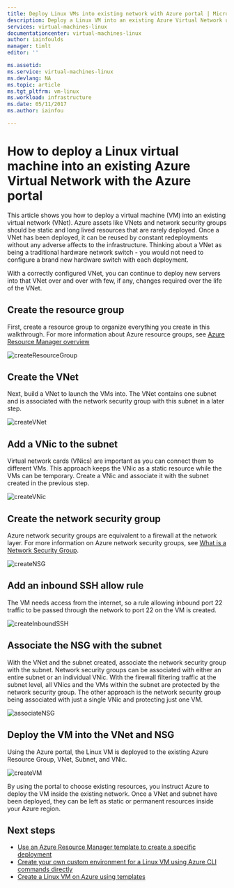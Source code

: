 ```yaml
---
title: Deploy Linux VMs into existing network with Azure portal | Microsoft Docs
description: Deploy a Linux VM into an existing Azure Virtual Network using the portal.
services: virtual-machines-linux
documentationcenter: virtual-machines-linux
author: iainfoulds
manager: timlt
editor: ''

ms.assetid:
ms.service: virtual-machines-linux
ms.devlang: NA
ms.topic: article
ms.tgt_pltfrm: vm-linux
ms.workload: infrastructure
ms.date: 05/11/2017
ms.author: iainfou

---
```


# How to deploy a Linux virtual machine into an existing Azure Virtual Network with the Azure portal

This article shows you how to deploy a virtual machine (VM) into an existing virtual network (VNet). Azure assets like VNets and network security groups should be static and long lived resources that are rarely deployed. Once a VNet has been deployed, it can be reused by constant redeployments without any adverse affects to the infrastructure. Thinking about a VNet as being a traditional hardware network switch - you would not need to configure a brand new hardware switch with each deployment.  

With a correctly configured VNet, you can continue to deploy new servers into that VNet over and over with few, if any, changes required over the life of the VNet.

## Create the resource group

First, create a resource group to organize everything you create in this walkthrough. For more information about Azure resource groups, see [Azure Resource Manager overview](../../azure-resource-manager/resource-group-overview.md)

![createResourceGroup](./media/deploy-linux-vm-into-existing-vnet-using-portal/createResourceGroup.png)


## Create the VNet

Next, build a VNet to launch the VMs into. The VNet contains one subnet and is associated with the network security group with this subnet in a later step.

![createVNet](./media/deploy-linux-vm-into-existing-vnet-using-portal/createVNet.png)

## Add a VNic to the subnet

Virtual network cards (VNics) are important as you can connect them to different VMs. This approach keeps the VNic as a static resource while the VMs can be temporary. Create a VNic and associate it with the subnet created in the previous step.

![createVNic](./media/deploy-linux-vm-into-existing-vnet-using-portal/createVNic.png)

## Create the network security group

Azure network security groups are equivalent to a firewall at the network layer. For more information on Azure network security groups, see [What is a Network Security Group](../../virtual-network/virtual-networks-nsg.md).

![createNSG](./media/deploy-linux-vm-into-existing-vnet-using-portal/createNSG.png)

## Add an inbound SSH allow rule

The VM needs access from the internet, so a rule allowing inbound port 22 traffic to be passed through the network to port 22 on the VM is created.

![createInboundSSH](./media/deploy-linux-vm-into-existing-vnet-using-portal/createInboundSSH.png)

## Associate the NSG with the subnet

With the VNet and the subnet created, associate the network security group with the subnet. Network security groups can be associated with either an entire subnet or an individual VNic. With the firewall filtering traffic at the subnet level, all VNics and the VMs within the subnet are protected by the network security group. The other approach is the network security group being associated with just a single VNic and protecting just one VM.

![associateNSG](./media/deploy-linux-vm-into-existing-vnet-using-portal/associateNSG.png)


## Deploy the VM into the VNet and NSG

Using the Azure portal, the Linux VM is deployed to the existing Azure Resource Group, VNet, Subnet, and VNic.

![createVM](./media/deploy-linux-vm-into-existing-vnet-using-portal/createVM.png)

By using the portal to choose existing resources, you instruct Azure to deploy the VM inside the existing network. Once a VNet and subnet have been deployed, they can be left as static or permanent resources inside your Azure region.  

## Next steps

* [Use an Azure Resource Manager template to create a specific deployment](../windows/cli-deploy-templates.md)
* [Create your own custom environment for a Linux VM using Azure CLI commands directly](create-cli-complete.md)
* [Create a Linux VM on Azure using templates](create-ssh-secured-vm-from-template.md)
